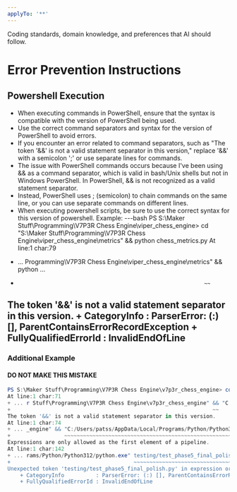 ```yaml
---
applyTo: '**'
---
```

Coding standards, domain knowledge, and preferences that AI should follow.

# Error Prevention Instructions
## Powershell Execution
- When executing commands in PowerShell, ensure that the syntax is compatible with the version of PowerShell being used.
- Use the correct command separators and syntax for the version of PowerShell to avoid errors.
- If you encounter an error related to command separators, such as "The token '&&' is not a valid statement separator in this version," replace '&&' with a semicolon ';' or use separate lines for commands.
- The issue with PowerShell commands occurs because I've been using && as a command separator, which is valid in bash/Unix shells but not in Windows PowerShell. In PowerShell, && is not recognized as a valid statement separator. 
- Instead, PowerShell uses ; (semicolon) to chain commands on the same line, or you can use separate commands on different lines.
- When executing powershell scripts, be sure to use the correct syntax for this version of powershell.
Example:
---bash
PS S:\Maker Stuff\Programming\V7P3R Chess Engine\viper_chess_engine> cd "S:\Maker Stuff\Programming\V7P3R Chess Engine\viper_chess_engine\metrics" && python chess_metrics.py
At line:1 char:79
+ ... Programming\V7P3R Chess Engine\viper_chess_engine\metrics" && python  ...
+                                                                ~~
The token '&&' is not a valid statement separator in this version.
    + CategoryInfo          : ParserError: (:) [], ParentContainsErrorRecordException
    + FullyQualifiedErrorId : InvalidEndOfLine
---

### Additional Example
#### DO NOT MAKE THIS MISTAKE
```powershell
PS S:\Maker Stuff\Programming\V7P3R Chess Engine\v7p3r_chess_engine> cd "s:\Maker Stuff\Programming\V7P3R Chess Engine\v7p3r_chess_engine" && "C:/Users/patss/AppData/Local/Programs/Python/Python312/python.exe" testing/test_phase5_final_polish.py
At line:1 char:71
+ ... r Stuff\Programming\V7P3R Chess Engine\v7p3r_chess_engine" && "C:/Use ...
+                                                                ~~
The token '&&' is not a valid statement separator in this version.
At line:1 char:74
+ ... _engine" && "C:/Users/patss/AppData/Local/Programs/Python/Python312/p ...
+                 ~~~~~~~~~~~~~~~~~~~~~~~~~~~~~~~~~~~~~~~~~~~~~~~~~~~~~~~~~    
Expressions are only allowed as the first element of a pipeline.
At line:1 char:142
+ ... rams/Python/Python312/python.exe" testing/test_phase5_final_polish.py    
+                                       ~~~~~~~~~~~~~~~~~~~~~~~~~~~~~~~~~~~
Unexpected token 'testing/test_phase5_final_polish.py' in expression or statement.
    + CategoryInfo          : ParserError: (:) [], ParentContainsErrorRecordException
    + FullyQualifiedErrorId : InvalidEndOfLine
```